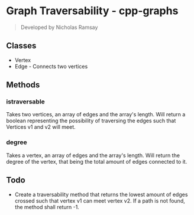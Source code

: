 # Graph Traversability - cpp-graphs
> Developed by Nicholas Ramsay

## Classes
- Vertex
- Edge - Connects two vertices

## Methods
### istraversable
Takes two vertices, an array of edges and the array's length.
Will return a boolean representing the possibility of traversing the edges such that Vertices v1 and v2 will meet.

### degree
Takes a vertex, an array of edges and the array's length.
Will return the degree of the vertex, that being the total amount of edges connected to it.

## Todo
- Create a traversability method that returns the lowest amount of edges crossed such that vertex v1 can meet vertex v2. If a path is not found, the method shall return -1.
